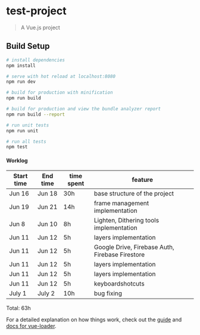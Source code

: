 # test-project

> A Vue.js project

## Build Setup

``` bash
# install dependencies
npm install

# serve with hot reload at localhost:8080
npm run dev

# build for production with minification
npm run build

# build for production and view the bundle analyzer report
npm run build --report

# run unit tests
npm run unit

# run all tests
npm test
```


#### Worklog


| Start time  | End time | time spent | feature |
|-----------|-------------|-------------|-------------|
| Jun 16 | Jun 18 | 30h | base structure of the project |
| Jun 19 | Jun 21 | 14h | frame management implementation |
| Jun 8 | Jun 10 | 8h | Lighten, Dithering tools implementation |
| Jun 11 | Jun 12 | 5h | layers implementation |
| Jun 11 | Jun 12 | 5h | Google Drive, Firebase Auth, Firebase Firestore |
| Jun 11 | Jun 12 | 5h | layers implementation |
| Jun 11 | Jun 12 | 5h | layers implementation |
| Jun 11 | Jun 12 | 5h | keyboardshotcuts |
| July 1 | July 2 | 10h | bug fixing


Total: 63h

For a detailed explanation on how things work, check out the [guide](http://vuejs-templates.github.io/webpack/) and [docs for vue-loader](http://vuejs.github.io/vue-loader).
